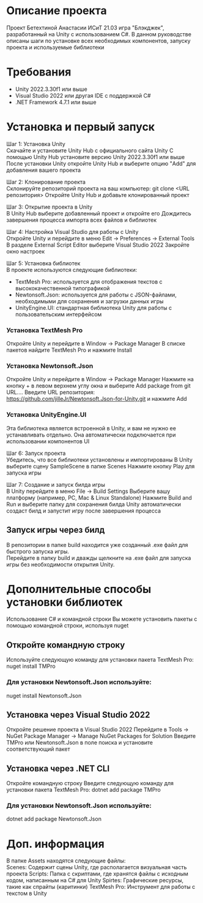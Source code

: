 # Описание проекта
Проект Бетехтиной Анастасии ИСиТ 21.03 игра "Блэкджек", разработанный на Unity с использованием C#.   В данном руководстве описаны шаги по установке всех необходимых компонентов, запуску проекта и используемые библиотеки  

# Требования
- Unity 2022.3.30f1 или выше
- Visual Studio 2022 или другая IDE с поддержкой C#
- .NET Framework 4.7.1 или выше

# Установка и первый запуск
Шаг 1: Установка Unity  
Скачайте и установите Unity Hub с официального сайта Unity
С помощью Unity Hub установите версию Unity 2022.3.30f1 или выше
После установки Unity откройте Unity Hub и выберите опцию "Add" для добавления вашего проекта   
  
Шаг 2: Клонирование проекта  
Склонируйте репозиторий проекта на ваш компьютер:
git clone <URL репозитория>
Откройте Unity Hub и добавьте клонированный проект    
  
Шаг 3: Открытие проекта в Unity  
В Unity Hub выберите добавленный проект и откройте его
Дождитесь завершения процесса импорта всех файлов и библиотек   
  
Шаг 4: Настройка Visual Studio для работы с Unity  
Откройте Unity и перейдите в меню Edit -> Preferences -> External Tools
В разделе External Script Editor выберите Visual Studio 2022
Закройте окно настроек    
  
Шаг 5: Установка библиотек  
В проекте используются следующие библиотеки:  
- TextMesh Pro: используется для отображения текстов с высококачественной типографикой  
- Newtonsoft.Json: используется для работы с JSON-файлами, необходимыми для сохранения и загрузки данных игры  
- UnityEngine.UI: стандартная библиотека Unity для работы с пользовательским интерфейсом
  
### Установка TextMesh Pro
Откройте Unity и перейдите в Window -> Package Manager
В списке пакетов найдите TextMesh Pro и нажмите Install
### Установка Newtonsoft.Json
Откройте Unity и перейдите в Window -> Package Manager
Нажмите на кнопку + в левом верхнем углу окна и выберите Add package from git URL....
Введите URL репозитория: https://github.com/jilleJr/Newtonsoft.Json-for-Unity.git и нажмите Add
### Установка UnityEngine.UI
Эта библиотека является встроенной в Unity, и вам не нужно ее устанавливать отдельно. Она автоматически подключается при использовании компонентов UI  
  
Шаг 6: Запуск проекта  
Убедитесь, что все библиотеки установлены и импортированы
В Unity выберите сцену SampleScene в папке Scenes
Нажмите кнопку Play для запуска игры
  
Шаг 7: Создание и запуск билда игры  
В Unity перейдите в меню File -> Build Settings
Выберите вашу платформу (например, PC, Mac & Linux Standalone)
Нажмите Build and Run и выберите папку для сохранения билда
Unity автоматически создаст билд и запустит игру после завершения процесса
  
## Запуск игры через билд
В репозитории в папке build находится уже созданный .exe файл для быстрого запуска игры.  
Перейдите в папку build и дважды щелкните на .exe файл для запуска игры без необходимости открытия Unity.

# Дополнительные способы установки библиотек
Использование C# и командной строки
Вы можете установить пакеты с помощью командной строки, используя nuget
## Откройте командную строку
Используйте следующую команду для установки пакета TextMesh Pro:
nuget install TMPro
### Для установки Newtonsoft.Json используйте:
nuget install Newtonsoft.Json
## Установка через Visual Studio 2022
Откройте решение проекта в Visual Studio 2022
Перейдите в Tools -> NuGet Package Manager -> Manage NuGet Packages for Solution
Введите TMPro или Newtonsoft.Json в поле поиска и установите соответствующий пакет
## Установка через .NET CLI
Откройте командную строку
Введите следующую команду для установки пакета TextMesh Pro:
dotnet add package TMPro
### Для установки Newtonsoft.Json используйте:
dotnet add package Newtonsoft.Json  
  
# Доп. информация  
В папке Assets находятся следующие файлы:  
Scenes: Содержит сцены Unity, где располагается визуальная часть проекта
Scripts: Папка с скриптами, где хранятся файлы с исходным кодом, написанным на C# для Unity
Spirtes: Графические ресурсы, такие как спрайты (каритинки) 
TextMesh Pro: Инструмент для работы с текстом в Unity

